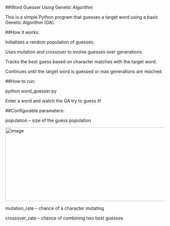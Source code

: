 ##Word Guesser Using Genetic Algorithm

This is a simple Python program that guesses a target word using a basic Genetic Algorithm (GA).

##How it works:

Initializes a random population of guesses.

Uses mutation and crossover to evolve guesses over generations.

Tracks the best guess based on character matches with the target word.

Continues until the target word is guessed or max generations are reached.

##How to run:

python word_guesser.py


Enter a word and watch the GA try to guess it!

##Configurable parameters:

population – size of the guess population



<img width="881" height="233" alt="image" src="https://github.com/user-attachments/assets/d02d2dc9-60ce-4486-8746-bcd87e33a051" />

mutation_rate – chance of a character mutating

crossover_rate – chance of combining two best guesses

